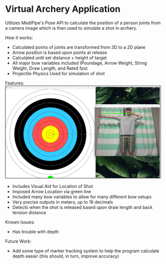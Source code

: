 # Virtual Archery Application
Utilizes MediPipe's Pose API to calculate the position of a person joints from a camera image which is then used to simulate a shot in archery.

How it works:

 - Calculated points of joints are transformed from 3D to a 2D plane
 - Arrow position is based upon points at release
 - Calculated until set distance + height of target
 - All major bow variables included (Poundage, Arrow Weight, String Weight, Draw Length, and Rated fps)
 - Projectile Physics Used for simulation of shot

Features:
![enter image description here](demo_photo.png)
 - Includes Visual Aid for Location of Shot
 - Imposed Arrow Location via green line
 - Included many bow variables to allow for many different bow setups
 - Very precise outputs in meters, up to 16 decimals
 - Detects when the shot is released based upon draw length and back tension distance

Known Issues:

 - Has trouble with depth

Future Work:

 - Add some type of marker tracking system to help the program calculate depth easier (this should, in turn, improve accuracy)
